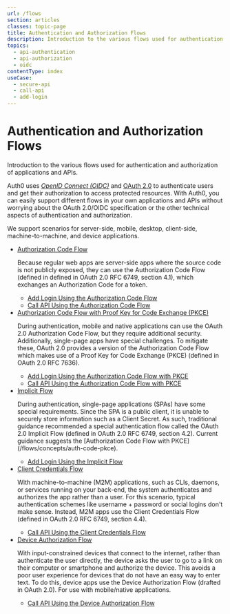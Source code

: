 ```yaml
---
url: /flows
section: articles
classes: topic-page
title: Authentication and Authorization Flows
description: Introduction to the various flows used for authentication and authorization of applications and APIs.
topics:
  - api-authentication
  - api-authorization
  - oidc
contentType: index
useCase:
  - secure-api
  - call-api
  - add-login
---
```


<div class="topic-page-header">
  <div data-name="example" class="topic-page-badge"></div>
  <h1>Authentication and Authorization Flows</h1>
  <p>Introduction to the various flows used for authentication and authorization of applications and APIs.</p>
</div>

Auth0 uses <dfn data-key="openid">[OpenID Connect (OIDC)](/protocols/oidc)</dfn> and [OAuth 2.0](/protocols/oauth2) to authenticate users and get their authorization to access protected resources. With Auth0, you can easily support different flows in your own applications and APIs without worrying about the OAuth 2.0/OIDC specification or the other technical aspects of authentication and authorization.

We support scenarios for server-side, mobile, desktop, client-side, machine-to-machine, and device applications.

<ul class="topic-links">
  <li>
      <i class="icon icon-budicon-715"></i><a href="/flows/concepts/auth-code">Authorization Code Flow</a>
    <p>
      Because regular web apps are server-side apps where the source code is not publicly exposed, they can use the Authorization Code Flow (defined in defined in OAuth 2.0 RFC 6749, section 4.1), which exchanges an Authorization Code for a token.
    </p>
    <ul>
      <li>
        <i class="icon icon-budicon-695"></i><a href="/flows/guides/auth-code/add-login-auth-code">Add Login Using the Authorization Code Flow</a>
      </li>
      <li>
        <i class="icon icon-budicon-695"></i><a href="/flows/guides/auth-code/call-api-auth-code">Call API Using the Authorization Code Flow</a>
      </li>
    </ul>
  </li>
  <li>
      <i class="icon icon-budicon-715"></i><a href="/flows/concepts/auth-code-pkce">Authorization Code Flow with Proof Key for Code Exchange (PKCE)</a>
    <p>
      During authentication, mobile and native applications can use the OAuth 2.0 Authorization Code Flow, but they require additional security. Additionally, single-page apps have special challenges. To mitigate these, OAuth 2.0 provides a version of the Authorization Code Flow which makes use of a Proof Key for Code Exchange (PKCE) (defined in OAuth 2.0 RFC 7636).
    </p>
    <ul>
      <li>
        <i class="icon icon-budicon-695"></i><a href="/flows/guides/auth-code-pkce/add-login-auth-code-pkce">Add Login Using the Authorization Code Flow with PKCE</a>
      </li>
      <li>
        <i class="icon icon-budicon-695"></i><a href="/flows/guides/auth-code-pkce/call-api-auth-code-pkce">Call API Using the Authorization Code Flow with PKCE</a>
      </li>
    </ul>
  </li>
  <li>
      <i class="icon icon-budicon-715"></i><a href="/flows/concepts/implicit">Implicit Flow</a>
    <p>
      During authentication, single-page applications (SPAs) have some special requirements. Since the SPA is a public client, it is unable to securely store information such as a Client Secret. As such, traditional guidance recommended a special authentication flow called the OAuth 2.0 Implicit Flow (defined in OAuth 2.0 RFC 6749, section 4.2). Current guidance suggests the [Authorization Code Flow with PKCE](/flows/concepts/auth-code-pkce).
    </p>
    <ul>
      <li>
        <i class="icon icon-budicon-695"></i><a href="/flows/guides/implicit/add-login-implicit">Add Login Using the Implicit Flow</a>
      </li>
    </ul>
  </li>
  <li>
      <i class="icon icon-budicon-715"></i><a href="/flows/concepts/client-credentials">Client Credentials Flow</a>
    <p>
      With machine-to-machine (M2M) applications, such as CLIs, daemons, or services running on your back-end, the system authenticates and authorizes the app rather than a user. For this scenario, typical authentication schemes like username + password or social logins don't make sense. Instead, M2M apps use the Client Credentials Flow (defined in OAuth 2.0 RFC 6749, section 4.4).
    </p>
    <ul>
      <li>
        <i class="icon icon-budicon-695"></i><a href="/flows/guides/client-credentials/call-api-client-credentials">Call API Using the Client Credentials Flow</a>
      </li>
    </ul>
  </li>
  <li>
      <i class="icon icon-budicon-715"></i><a href="/flows/concepts/device-auth">Device Authorization Flow</a>
    <p>
      With input-constrained devices that connect to the internet, rather than authenticate the user directly, the device asks the user to go to a link on their computer or smartphone and authorize the device. This avoids a poor user experience for devices that do not have an easy way to enter text. To do this, device apps use the Device Authorization Flow (drafted in OAuth 2.0). For use with mobile/native applications.
    </p>
    <ul>
      <li>
        <i class="icon icon-budicon-695"></i><a href="/flows/guides/device-auth/call-api-device-auth">Call API Using the Device Authorization Flow</a>
      </li>
    </ul>
  </li>
</ul>
